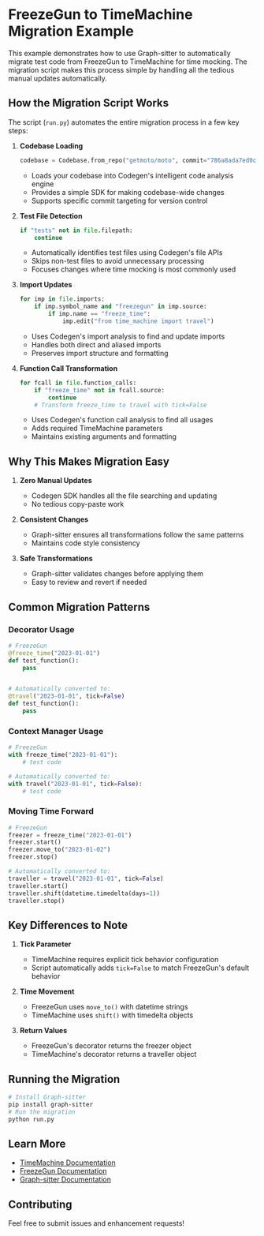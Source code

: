 # FreezeGun to TimeMachine Migration Example

This example demonstrates how to use Graph-sitter to automatically migrate test code from FreezeGun to TimeMachine for time mocking. The migration script makes this process simple by handling all the tedious manual updates automatically.

## How the Migration Script Works

The script (`run.py`) automates the entire migration process in a few key steps:

1. **Codebase Loading**

   ```python
   codebase = Codebase.from_repo("getmoto/moto", commit="786a8ada7ed0c7f9d8b04d49f24596865e4b7901")
   ```

   - Loads your codebase into Codegen's intelligent code analysis engine
   - Provides a simple SDK for making codebase-wide changes
   - Supports specific commit targeting for version control

1. **Test File Detection**

   ```python
   if "tests" not in file.filepath:
       continue
   ```

   - Automatically identifies test files using Codegen's file APIs
   - Skips non-test files to avoid unnecessary processing
   - Focuses changes where time mocking is most commonly used

1. **Import Updates**

   ```python
   for imp in file.imports:
       if imp.symbol_name and "freezegun" in imp.source:
           if imp.name == "freeze_time":
               imp.edit("from time_machine import travel")
   ```

   - Uses Codegen's import analysis to find and update imports
   - Handles both direct and aliased imports
   - Preserves import structure and formatting

1. **Function Call Transformation**

   ```python
   for fcall in file.function_calls:
       if "freeze_time" not in fcall.source:
           continue
       # Transform freeze_time to travel with tick=False
   ```

   - Uses Codegen's function call analysis to find all usages
   - Adds required TimeMachine parameters
   - Maintains existing arguments and formatting

## Why This Makes Migration Easy

1. **Zero Manual Updates**

   - Codegen SDK handles all the file searching and updating
   - No tedious copy-paste work

1. **Consistent Changes**

   - Graph-sitter ensures all transformations follow the same patterns
   - Maintains code style consistency

1. **Safe Transformations**

   - Graph-sitter validates changes before applying them
   - Easy to review and revert if needed

## Common Migration Patterns

### Decorator Usage

```python
# FreezeGun
@freeze_time("2023-01-01")
def test_function():
    pass


# Automatically converted to:
@travel("2023-01-01", tick=False)
def test_function():
    pass
```

### Context Manager Usage

```python
# FreezeGun
with freeze_time("2023-01-01"):
    # test code

# Automatically converted to:
with travel("2023-01-01", tick=False):
    # test code
```

### Moving Time Forward

```python
# FreezeGun
freezer = freeze_time("2023-01-01")
freezer.start()
freezer.move_to("2023-01-02")
freezer.stop()

# Automatically converted to:
traveller = travel("2023-01-01", tick=False)
traveller.start()
traveller.shift(datetime.timedelta(days=1))
traveller.stop()
```

## Key Differences to Note

1. **Tick Parameter**

   - TimeMachine requires explicit tick behavior configuration
   - Script automatically adds `tick=False` to match FreezeGun's default behavior

1. **Time Movement**

   - FreezeGun uses `move_to()` with datetime strings
   - TimeMachine uses `shift()` with timedelta objects

1. **Return Values**

   - FreezeGun's decorator returns the freezer object
   - TimeMachine's decorator returns a traveller object

## Running the Migration

```bash
# Install Graph-sitter
pip install graph-sitter
# Run the migration
python run.py
```

## Learn More

- [TimeMachine Documentation](https://github.com/adamchainz/time-machine)
- [FreezeGun Documentation](https://github.com/spulec/freezegun)
- [Graph-sitter Documentation](https://graph-sitter.com)

## Contributing

Feel free to submit issues and enhancement requests!
